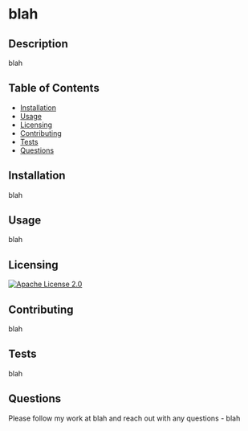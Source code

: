 # blah

## Description
blah

## Table of Contents
- [Installation](#installation)
- [Usage](#usage)
- [Licensing](#licensing)
- [Contributing](#contributing)
- [Tests](#tests)
- [Questions](#questions)

## Installation
blah

## Usage
blah

## Licensing
[![Apache License 2.0](https://img.shields.io/badge/License-Apache%202.0-blue.svg)](https://opensource.org/licenses/Apache-2.0)

## Contributing
blah

## Tests
blah

## Questions
Please follow my work at blah and reach out with any questions - blah